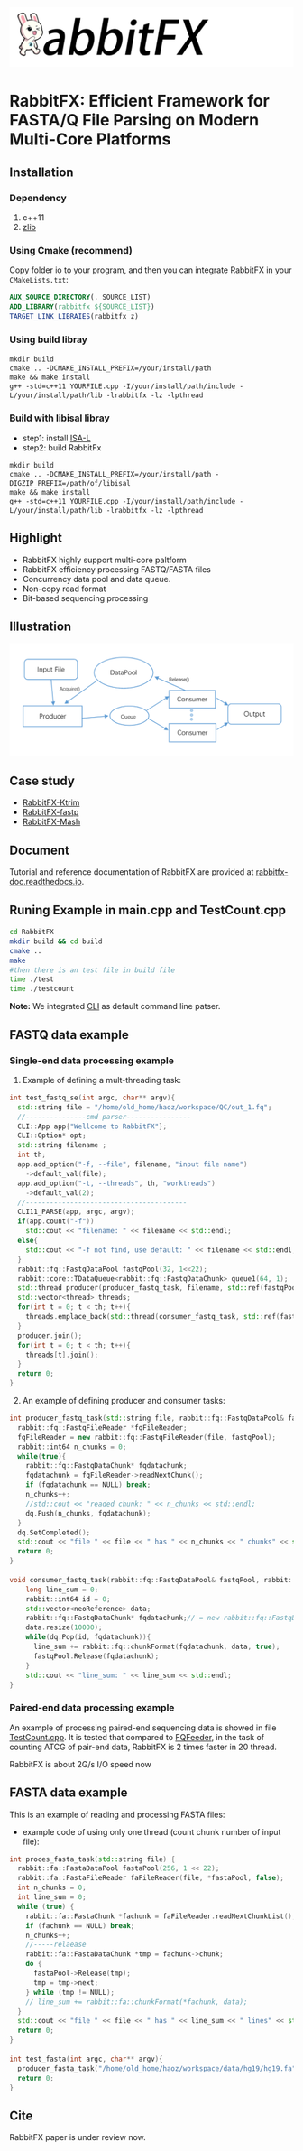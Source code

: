 ![RabbitFX](RabbitFX.png)

# RabbitFX: Efficient Framework for FASTA/Q File Parsing on Modern Multi-Core Platforms

## Installation
### Dependency
 1. c++11
 2. [zlib](https://zlib.net/)
### Using Cmake (recommend)
Copy folder io to your program, and then
you can integrate RabbitFX in your `CMakeLists.txt`:
```cmake
AUX_SOURCE_DIRECTORY(. SOURCE_LIST)
ADD_LIBRARY(rabbitfx ${SOURCE_LIST})
TARGET_LINK_LIBRAIES(rabbitfx z)
```
### Using build libray
```
mkdir build
cmake .. -DCMAKE_INSTALL_PREFIX=/your/install/path
make && make install
g++ -std=c++11 YOURFILE.cpp -I/your/install/path/include -L/your/install/path/lib -lrabbitfx -lz -lpthread
```
### Build with libisal libray
+ step1: install [ISA-L](https://github.com/intel/isa-l) 
+ step2: build RabbitFx
```
mkdir build
cmake .. -DCMAKE_INSTALL_PREFIX=/your/install/path -DIGZIP_PREFIX=/path/of/libisal 
make && make install
g++ -std=c++11 YOURFILE.cpp -I/your/install/path/include -L/your/install/path/lib -lrabbitfx -lz -lpthread
```
## Highlight
 + RabbitFX highly support multi-core paltform
 + RabbitFX efficiency processing FASTQ/FASTA files
 + Concurrency data pool and data queue.
 + Non-copy read format
 + Bit-based sequencing processing

## Illustration

 ![Pipeline](pipeline.png)

## Case study

- [RabbitFX-Ktrim](https://github.com/RabbitBio/RabbitFX-Casestudy/tree/master/RabbitFX-Ktrim)
- [RabbitFX-fastp](https://github.com/RabbitBio/RabbitFX-Casestudy/tree/master/RabbitFX-fastp)
- [RabbitFX-Mash](https://github.com/RabbitBio/RabbitFX-Casestudy/tree/master/RabbitFX-Mash)


## Document
Tutorial and reference documentation of RabbitFX are provided at [rabbitfx-doc.readthedocs.io](https://rabbitfx-doc.readthedocs.io/en/latest/index.html).

## Runing Example in main.cpp and TestCount.cpp

``` bash
cd RabbitFX
mkdir build && cd build
cmake ..
make
#then there is an test file in build file
time ./test
time ./testcount
```

**Note:** We integrated [CLI](https://github.com/CLIUtils/CLI11) as default command line patser.

## FASTQ data example

### Single-end data processing example

1. Example of defining a mult-threading task:

``` c++
int test_fastq_se(int argc, char** argv){
  std::string file = "/home/old_home/haoz/workspace/QC/out_1.fq";
  //---------------cmd parser----------------
  CLI::App app{"Wellcome to RabbitFX"};
  CLI::Option* opt;
  std::string filename ;
  int th;
  app.add_option("-f, --file", filename, "input file name")
    ->default_val(file);
  app.add_option("-t, --threads", th, "worktreads")
    ->default_val(2);
  //----------------------------------------
  CLI11_PARSE(app, argc, argv);
  if(app.count("-f"))
    std::cout << "filename: " << filename << std::endl;
  else{
    std::cout << "-f not find, use default: " << filename << std::endl;
  }
  rabbit::fq::FastqDataPool fastqPool(32, 1<<22);
  rabbit::core::TDataQueue<rabbit::fq::FastqDataChunk> queue1(64, 1);
  std::thread producer(producer_fastq_task, filename, std::ref(fastqPool), std::ref(queue1));
  std::vector<thread> threads;
  for(int t = 0; t < th; t++){
	threads.emplace_back(std::thread(consumer_fastq_task, std::ref(fastqPool), std::ref(queue1)));
  }
  producer.join();
  for(int t = 0; t < th; t++){
    threads[t].join();
  }
  return 0;
}
```
2. An example of defining producer and consumer tasks:
``` c++
int producer_fastq_task(std::string file, rabbit::fq::FastqDataPool& fastqPool, rabbit::core::TDataQueue<rabbit::fq::FastqDataChunk> &dq){
  rabbit::fq::FastqFileReader *fqFileReader;
  fqFileReader = new rabbit::fq::FastqFileReader(file, fastqPool);
  rabbit::int64 n_chunks = 0;
  while(true){
    rabbit::fq::FastqDataChunk* fqdatachunk;
    fqdatachunk = fqFileReader->readNextChunk();
    if (fqdatachunk == NULL) break;
    n_chunks++;
    //std::cout << "readed chunk: " << n_chunks << std::endl;
    dq.Push(n_chunks, fqdatachunk);
  }
  dq.SetCompleted();
  std::cout << "file " << file << " has " << n_chunks << " chunks" << std::endl;
  return 0;
}

void consumer_fastq_task(rabbit::fq::FastqDataPool& fastqPool, rabbit::core::TDataQueue<rabbit::fq::FastqDataChunk> &dq){
    long line_sum = 0;
    rabbit::int64 id = 0;
    std::vector<neoReference> data;
    rabbit::fq::FastqDataChunk* fqdatachunk;// = new rabbit::fq::FastqDataChunk;
    data.resize(10000);
    while(dq.Pop(id, fqdatachunk)){
      line_sum += rabbit::fq::chunkFormat(fqdatachunk, data, true);
      fastqPool.Release(fqdatachunk);
    }
    std::cout << "line_sum: " << line_sum << std::endl;
}

```

### Paired-end data processing example

An example of processing paired-end sequencing data is showed in file [TestCount.cpp](./TestCount.cpp).
It is tested that compared to [FQFeeder](https://github.com/rob-p/FQFeeder), in the task of counting ATCG of pair-end data, RabbitFX is 2 times faster in 20 thread.

RabbitFX is about 2G/s I/O speed now

## FASTA data example
This is an example of reading and processing FASTA files:

- example code of using only one thread (count chunk number of input file):
``` c++
int proces_fasta_task(std::string file) {
  rabbit::fa::FastaDataPool fastaPool(256, 1 << 22);
  rabbit::fa::FastaFileReader faFileReader(file, *fastaPool, false);
  int n_chunks = 0;
  int line_sum = 0;
  while (true) {
    rabbit::fa::FastaChunk *fachunk = faFileReader.readNextChunkList();
    if (fachunk == NULL) break;
    n_chunks++;
    //-----relaease
    rabbit::fa::FastaDataChunk *tmp = fachunk->chunk;
    do {
      fastaPool->Release(tmp);
      tmp = tmp->next;
    } while (tmp != NULL);
    // line_sum += rabbit::fa::chunkFormat(*fachunk, data);
  }
  std::cout << "file " << file << " has " << line_sum << " lines" << std::endl;
  return 0;
}

int test_fasta(int argc, char** argv){
  producer_fasta_task("/home/old_home/haoz/workspace/data/hg19/hg19.fa");
  return 0;
}
```

## Cite

RabbitFX paper is under review now.

